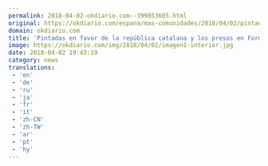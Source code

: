 ```yaml
---
permalink: 2018-04-02-okdiario.com--399853605.html
original: https://okdiario.com/espana/mas-comunidades/2018/04/02/pintadas-favor-republica-catalana-presos-golpistas-formentera-2051996
domain: okdiario.com
title: 'Pintadas en favor de la república catalana y los presos en Formentera'
image: https://okdiario.com/img/2018/04/02/imagen1-interior.jpg
date: 2018-04-02 19:43:19
category: news
translations: 
 - 'en'
 - 'de'
 - 'ru'
 - 'ja'
 - 'fr'
 - 'it'
 - 'zh-CN'
 - 'zh-TW'
 - 'ar'
 - 'pt'
 - 'hy'
---
```


